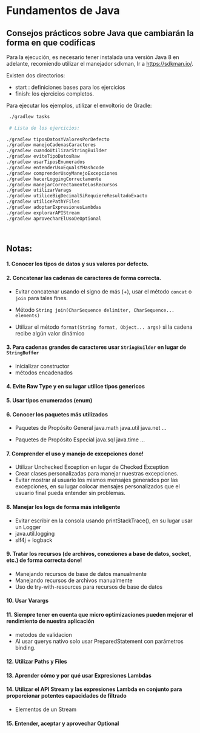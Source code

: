 # Fundamentos de Java
## Consejos prácticos sobre Java que cambiarán la forma en que codificas


Para la ejecución, es necesario tener instalada una versión Java 8 en adelante, recomiendo utilizar el manejador sdkman, Ir a https://sdkman.io/.

 Existen dos directorios:
 * start : definiciones bases para los ejercicios
 * finish: los ejercicios completos.
 
 
 Para ejecutar los ejemplos, utilizar el envoltorio de Gradle:

```bash
 ./gradlew tasks
 
 # Lista de los ejercicios:
 
./gradlew tiposDatosYValoresPorDefecto
./gradlew manejoCadenasCaracteres
./gradlew cuandoUtilizarStringBuilder
./gradlew eviteTipoDatosRaw
./gradlew usarTiposEnumerados
./gradlew entenderUsoEqualsYHashcode
./gradlew comprenderUsoyManejoExcepciones
./gradlew hacerLoggingCorrectamente
./gradlew manejarCorrectamenteLosRecursos
./gradlew utilizarVarags
./gradlew utiliceBigDecimalSiRequiereResultadoExacto
./gradlew utilicePathYFiles
./gradlew adoptarExpresionesLambdas
./gradlew explorarAPIStream
./gradlew aprovecharElUsoDeOptional

  
```

Notas:
----

#### 1. Conocer los tipos de datos y sus valores por defecto. 

#### 2. Concatenar las cadenas de caracteres de forma correcta.
  - Evitar concatenar usando el signo de más (+), usar el método `concat` o `join` para tales fines.
	
   - Método `String join(CharSequence delimiter, CharSequence... elements)`
   -  Utilizar el método `format(String format, Object... args)` si la cadena recibe algún valor dinámico

#### 3. Para cadenas grandes de caracteres usar `StringBuilder` en lugar de `StringBuffer` 
- inicializar constructor
- métodos encadenados

#### 4. Evite Raw Type y en su lugar utilice tipos genericos 

#### 5. Usar tipos enumerados (enum)


#### 6. Conocer los paquetes más utilizados
- Paquetes de Propósito General
java.math
java.util
java.net
...

- Paquetes de Propósito Especial
java.sql
java.time
...


#### 7. Comprender el uso y manejo de excepciones done!
  
- Utilizar Unchecked Exception en lugar de Checked Exception
- Crear clases personalizadas para manejar nuestras excepciones.
- Evitar mostrar al usuario los mismos mensajes generados por las excepciones, en su lugar colocar mensajes  personalizados que el usuario final pueda entender sin problemas.

#### 8. Manejar los logs de forma más inteligente
  - Evitar escribir en la consola usando printStackTrace(), en su lugar usar un Logger
  - java.util.logging
  - slf4j + logback
  
#### 9. Tratar los recursos (de archivos, conexiones a base de datos, socket, etc.) de forma correcta done!

- Manejando recursos de base de datos manualmente
- Manejando recursos de archivos manualmente
- Uso de try-with-resources para recursos de base de datos


#### 10. Usar Varargs

#### 11. Siempre tener en cuenta que micro optimizaciones pueden mejorar el rendimiento de nuestra aplicación
- metodos de validacion
- Al usar querys nativo solo usar PreparedStatement con parámetros binding.

#### 12. Utilizar Paths y Files
#### 13. Aprender cómo y por qué usar Expresiones Lambdas
#### 14. Utilizar el API Stream y las expresiones Lambda en conjunto para proporcionar potentes capacidades de filtrado
- Elementos de un Stream

#### 15. Entender, aceptar y aprovechar Optional

